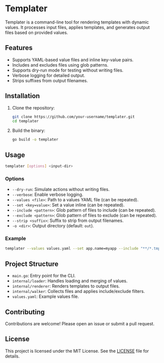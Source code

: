# Templater

Templater is a command-line tool for rendering templates with dynamic values. It processes input files, applies templates, and generates output files based on provided values.

## Features

- Supports YAML-based value files and inline key-value pairs.
- Includes and excludes files using glob patterns.
- Supports dry-run mode for testing without writing files.
- Verbose logging for detailed output.
- Strips suffixes from output filenames.

## Installation

1. Clone the repository:
    ```bash
    git clone https://github.com/your-username/templater.git
    cd templater
    ```

2. Build the binary:
    ```bash
    go build -o templater
    ```

## Usage

```bash
templater [options] <input-dir>
```

### Options

- `--dry-run`: Simulate actions without writing files.
- `--verbose`: Enable verbose logging.
- `--values <file>`: Path to a values YAML file (can be repeated).
- `--set <key=value>`: Set a value inline (can be repeated).
- `--include <pattern>`: Glob pattern of files to include (can be repeated).
- `--exclude <pattern>`: Glob pattern of files to exclude (can be repeated).
- `--strip <suffix>`: Suffix to strip from output filenames.
- `-o <dir>`: Output directory (default: `out`).

### Example

```bash
templater --values values.yaml --set app.name=myapp --include "**/*.tmpl" --exclude "test/*" -o output templates/
```

## Project Structure

- `main.go`: Entry point for the CLI.
- `internal/loader`: Handles loading and merging of values.
- `internal/renderer`: Renders templates to output files.
- `internal/walker`: Collects files and applies include/exclude filters.
- `values.yaml`: Example values file.

## Contributing

Contributions are welcome! Please open an issue or submit a pull request.

## License

This project is licensed under the MIT License. See the [LICENSE](LICENSE) file for details.  